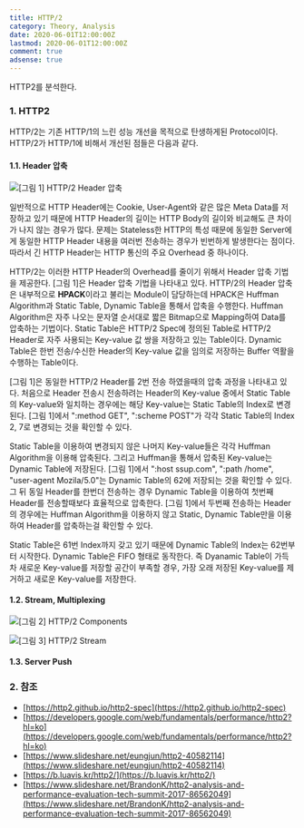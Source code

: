```yaml
---
title: HTTP/2
category: Theory, Analysis
date: 2020-06-01T12:00:00Z
lastmod: 2020-06-01T12:00:00Z
comment: true
adsense: true
---
```


HTTP2를 분석한다.

### 1. HTTP2

HTTP/2는 기존 HTTP/1의 느린 성능 개선을 목적으로 탄생하게된 Protocol이다. HTTP/2가 HTTP/1에 비해서 개선된 점들은 다음과 같다.

#### 1.1. Header 압축

![[그림 1] HTTP/2 Header 압축]({{site.baseurl}}/images/theory_analysis/HTTP2/HTTP2_Header_Compression.PNG)

일반적으로 HTTP Header에는 Cookie, User-Agent와 같은 많은 Meta Data를 저장하고 있기 때문에 HTTP Header의 길이는 HTTP Body의 길이와 비교해도 큰 차이가 나지 않는 경우가 많다. 문제는 Stateless한 HTTP의 특성 때문에 동일한 Server에게 동일한 HTTP Header 내용을 여러번 전송하는 경우가 빈번하게 발생한다는 점이다. 따라서 긴 HTTP Header는 HTTP 통신의 주요 Overhead 중 하나이다.

HTTP/2는 이러한 HTTP Header의 Overhead를 줄이기 위해서 Header 압축 기법을 제공한다. [그림 1]은 Header 압축 기법을 나타내고 있다. HTTP/2의 Header 압축은 내부적으로 **HPACK**이라고 불리는 Module이 담당하는데 HPACK은 Huffman Algorithm과 Static Table, Dynamic Table을 통해서 압축을 수행한다. Huffman Algorithm은 자주 나오는 문자열 순서대로 짧은 Bitmap으로 Mapping하여 Data를 압축하는 기법이다. Static Table은 HTTP/2 Spec에 정의된 Table로 HTTP/2 Header로 자주 사용되는 Key-value 값 쌍을 저장하고 있는 Table이다. Dynamic Table은 한번 전송/수신한 Header의 Key-value 값을 임의로 저장하는 Buffer 역활을 수행하는 Table이다.

[그림 1]은 동일한 HTTP/2 Header를 2번 전송 하였을때의 압축 과정을 나타내고 있다. 처음으로 Header 전송시 전송하려는 Header의 Key-value 중에서 Static Table의 Key-value와 일치하는 경우에는 해당 Key-value는 Static Table의 Index로 변경된다. [그림 1]에서 ":method GET", ":scheme POST"가 각각 Static Table의 Index 2, 7로 변경되는 것을 확인할 수 있다.

Static Table을 이용하여 변경되지 않은 나머지 Key-value들은 각각 Huffman Algorithm을 이용해 압축된다. 그리고 Huffman을 통해서 압축된 Key-value는 Dynamic Table에 저장된다. [그림 1]에서 ":host ssup.com", ":path /home", "user-agent Mozila/5.0"는 Dynamic Table의 62에 저장되는 것을 확인할 수 있다. 그 뒤 동일 Header를 한번더 전송하는 경우 Dynamic Table을 이용하여 첫번째 Header를 전송할때보다 효율적으로 압축한다. [그림 1]에서 두번째 전송하는 Header의 경우에는 Huffman Algorithm을 이용하지 않고 Static, Dynamic Table만을 이용하여 Header를 압축하는걸 확인할 수 있다.

Static Table은 61번 Index까지 갖고 있기 때문에 Dynamic Table의 Index는 62번부터 시작한다. Dynamic Table은 FIFO 형태로 동작한다. 즉 Dyanamic Table이 가득차 새로운 Key-value를 저장할 공간이 부족할 경우, 가장 오래 저장된 Key-value를 제거하고 새로운 Key-value를 저장한다.

#### 1.2. Stream, Multiplexing

![[그림 2] HTTP/2 Components]({{site.baseurl}}/images/theory_analysis/HTTP2/HTTP2_Components.PNG)

![[그림 3] HTTP/2 Stream]({{site.baseurl}}/images/theory_analysis/HTTP2/HTTP2_Stream.PNG)

#### 1.3. Server Push

### 2. 참조

* [https://http2.github.io/http2-spec](https://http2.github.io/http2-spec)
* [https://developers.google.com/web/fundamentals/performance/http2?hl=ko](https://developers.google.com/web/fundamentals/performance/http2?hl=ko)
* [https://www.slideshare.net/eungjun/http2-40582114](https://www.slideshare.net/eungjun/http2-40582114)
* [https://b.luavis.kr/http2/](https://b.luavis.kr/http2/)
* [https://www.slideshare.net/BrandonK/http2-analysis-and-performance-evaluation-tech-summit-2017-86562049](https://www.slideshare.net/BrandonK/http2-analysis-and-performance-evaluation-tech-summit-2017-86562049)